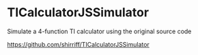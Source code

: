 TICalculatorJSSimulator
=======================

Simulate a 4-function TI calculator using the original source code

https://github.com/shirriff/TICalculatorJSSimulator

